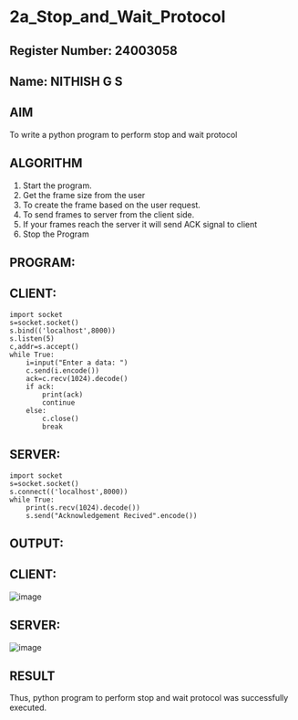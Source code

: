# 2a_Stop_and_Wait_Protocol

## Register Number: 24003058
## Name: NITHISH G S

## AIM 
To write a python program to perform stop and wait protocol
## ALGORITHM
1. Start the program.
2. Get the frame size from the user
3. To create the frame based on the user request.
4. To send frames to server from the client side.
5. If your frames reach the server it will send ACK signal to client
6. Stop the Program
## PROGRAM:
## CLIENT:
```
import socket
s=socket.socket()
s.bind(('localhost',8000))
s.listen(5)
c,addr=s.accept()
while True:
    i=input("Enter a data: ")
    c.send(i.encode())
    ack=c.recv(1024).decode()
    if ack:
        print(ack)
        continue
    else:
        c.close()
        break
```
## SERVER:
```
import socket
s=socket.socket()
s.connect(('localhost',8000))
while True:
    print(s.recv(1024).decode())
    s.send("Acknowledgement Recived".encode())
```
## OUTPUT:

## CLIENT:
![image](https://github.com/Ragupathi1/2a_Stop_and_Wait_Protocol/assets/143526042/7fb1d4d2-bfee-4686-b3bf-9374d56f5963)

## SERVER:
![image](https://github.com/Ragupathi1/2a_Stop_and_Wait_Protocol/assets/143526042/5b3c1675-0ac8-408d-92d3-822032cefcb0)


## RESULT
Thus, python program to perform stop and wait protocol was successfully executed.
